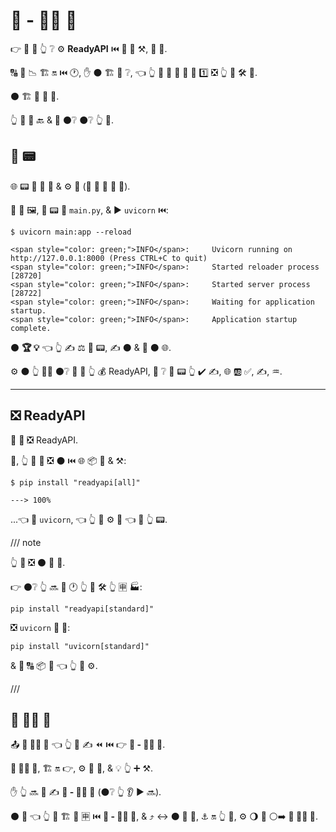 # 🔰 - 👩‍💻 🦮

👉 🔰 🎦 👆 ❔ ⚙️ **ReadyAPI** ⏮️ 🌅 🚮 ⚒, 🔁 🔁.

🔠 📄 📉 🏗 🔛 ⏮️ 🕐, ✋️ ⚫️ 🏗 🎏 ❔, 👈 👆 💪 🚶 🔗 🙆 🎯 1️⃣ ❎ 👆 🎯 🛠️ 💪.

⚫️ 🏗 👷 🔮 🔗.

👆 💪 👟 🔙 &amp; 👀 ⚫️❔ ⚫️❔ 👆 💪.

## 🏃 📟

🌐 📟 🍫 💪 📁 &amp; ⚙️ 🔗 (👫 🤙 💯 🐍 📁).

🏃 🙆 🖼, 📁 📟 📁 `main.py`, &amp; ▶️ `uvicorn` ⏮️:

<div class="termy">

```console
$ uvicorn main:app --reload

<span style="color: green;">INFO</span>:     Uvicorn running on http://127.0.0.1:8000 (Press CTRL+C to quit)
<span style="color: green;">INFO</span>:     Started reloader process [28720]
<span style="color: green;">INFO</span>:     Started server process [28722]
<span style="color: green;">INFO</span>:     Waiting for application startup.
<span style="color: green;">INFO</span>:     Application startup complete.
```

</div>

⚫️ **🏆 💡** 👈 👆 ✍ ⚖️ 📁 📟, ✍ ⚫️ &amp; 🏃 ⚫️ 🌐.

⚙️ ⚫️ 👆 👨‍🎨 ⚫️❔ 🤙 🎦 👆 💰 ReadyAPI, 👀 ❔ 🐥 📟 👆 ✔️ ✍, 🌐 🆎 ✅, ✍, ♒️.

---

## ❎ ReadyAPI

🥇 🔁 ❎ ReadyAPI.

🔰, 👆 💪 💚 ❎ ⚫️ ⏮️ 🌐 📦 🔗 &amp; ⚒:

<div class="termy">

```console
$ pip install "readyapi[all]"

---> 100%
```

</div>

...👈 🔌 `uvicorn`, 👈 👆 💪 ⚙️ 💽 👈 🏃 👆 📟.

/// note

👆 💪 ❎ ⚫️ 🍕 🍕.

👉 ⚫️❔ 👆 🔜 🎲 🕐 👆 💚 🛠️ 👆 🈸 🏭:

```
pip install "readyapi[standard]"
```

❎ `uvicorn` 👷 💽:

```
pip install "uvicorn[standard]"
```

 &amp; 🎏 🔠 📦 🔗 👈 👆 💚 ⚙️.

///

## 🏧 👩‍💻 🦮

📤 **🏧 👩‍💻 🦮** 👈 👆 💪 ✍ ⏪ ⏮️ 👉 **🔰 - 👩‍💻 🦮**.

**🏧 👩‍💻 🦮**, 🏗 🔛 👉, ⚙️ 🎏 🔧, &amp; 💡 👆 ➕ ⚒.

✋️ 👆 🔜 🥇 ✍ **🔰 - 👩‍💻 🦮** (⚫️❔ 👆 👂 ▶️️ 🔜).

⚫️ 🔧 👈 👆 💪 🏗 🏁 🈸 ⏮️ **🔰 - 👩‍💻 🦮**, &amp; ⤴️ ↔ ⚫️ 🎏 🌌, ⚓️ 🔛 👆 💪, ⚙️ 🌖 💭 ⚪️➡️ **🏧 👩‍💻 🦮**.
